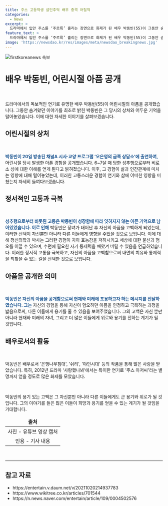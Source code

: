 ```yaml
---
title: 주스 고등학생 살인추억 배우 충격 어릴적
categories:
  - News
excerpt: >
  드라마에서 입안 주스를 ‘주르륵’ 흘리는 장면으로 화제가 된 배우 박동빈(55)이 그동안 숨겨왔던 어린시절 성폭행을 고백했다. 박동빈은 20일 방송된 채널A 프로그램에서 자신의 아픔을 털어놓았는데, 이로써 그동안 가슴에 담고 있던 이야기를 최초로 공개했다. 그는 어렸을 때 성추행을 당했으며, 이로 인해 삶에서 힘든 순간들을 겪었고, 이를 토로하며 자신의 아픔을 알리고 싶었다고 밝혔다. 이를 통해 박동빈은 자신의 아픔을 알리고, 다른 이들에게 용기를 줄 수 있을 것이라고 전했다.
feature_text: >
  드라마에서 입안 주스를 ‘주르륵’ 흘리는 장면으로 화제가 된 배우 박동빈(55)이 그동안 숨겨왔던 어린시절 성폭행을 고백했다. 박동빈은 20일 방송된 채널A 프로그램에서 자신의 아픔을 털어놓았는데, 이로써 그동안 가슴에 담고 있던 이야기를 최초로 공개했다. 그는 어렸을 때 성추행을 당했으며, 이로 인해 삶에서 힘든 순간들을 겪었고, 이를 토로하며 자신의 아픔을 알리고 싶었다고 밝혔다. 이를 통해 박동빈은 자신의 아픔을 알리고, 다른 이들에게 용기를 줄 수 있을 것이라고 전했다.
image: 'https://newsdao.kr/res/images/meta/newsdao_breakingnews.jpg'
---
```


<p><img src="https://newsdao.kr/res/images/meta/newsdao_breakingnews.jpg" alt="firstkoreanews 속보" /></p>

<h1 data-ke-size="size48">배우 박동빈, 어린시절 아픔 공개</h1>

<p data-ke-size="size16">&nbsp;</p>

<p data-ke-size="size16">드라마에서의 독보적인 연기로 유명한 배우 박동빈(55)이 어린시절의 아픔을 공개했습니다. 그동안 숨겨왔던 이야기를 최초로 밝힌 박동빈은 그 당시의 상처와 어두운 기억을 털어놓았습니다. 이에 대한 자세한 이야기를 살펴보겠습니다.</p>

<h2 data-ke-size="size26">어린시절의 상처</h2>

<p data-ke-size="size16">&nbsp;</p>

<p data-ke-size="size16"><b><span style="color: #1a5490;">박동빈이 20일 방송된 채널A 시사·교양 프로그램 ‘오은영의 금쪽 상담소’에 출연하여,</span></b> 어린시절 당시 발생한 아픈 경험을 공개했습니다. 6~7살 때 당한 성추행으로부터 비로소 성에 대한 이해를 얻게 된다고 밝혀졌습니다. 이후, 그 경험이 삶과 인간관계에 미치는 영향에 대해 털어놓았는데, 이러한 고통스러운 경험이 연기와 삶에 어떠한 영향을 미쳤는지 자세히 들여다보겠습니다.</p>

<h2 data-ke-size="size26">정서적인 고통과 극복</h2>

<p data-ke-size="size16">&nbsp;</p>

<p data-ke-size="size16"><b><span style="color: #1a5490;">성추행으로부터 비롯된 고통은 박동빈이 성장함에 따라 잊혀지지 않는 아픈 기억으로 남아있었습니다. 이로 인해</span></b> 박동빈은 장녀가 태어난 후 자신의 아픔을 고백하게 되었는데, 이러한 선택이 자신뿐만 아니라 다른 이들에게 영향을 주었을 것으로 보입니다. 이에 대해 정신의학과 박사는 그러한 경험이 자아 효능감을 저하시키고 세상에 대한 불신과 혐오를 이끌 수 있으며, 수면에 필요한 자기 통제력을 빼앗겨 버릴 수 있음을 언급하였습니다. 이러한 정서적 고통을 극복하고, 자신의 아픔을 고백함으로써 내면의 치유와 통제력을 되찾을 수 있는 길을 선택한 것으로 보입니다.</p>

<h2 data-ke-size="size26">아픔을 공개한 의미</h2>

<p data-ke-size="size16">&nbsp;</p>

<p data-ke-size="size16"><b><span style="color: #1a5490;">박동빈은 자신의 아픔을 공개함으로써 현재와 미래에 포용하고자 하는 메시지를 전달하였습니다. 그는</span></b> 자신의 경험을 통해 자신이 혐오하던 아픔을 인정하고 극복하는 과정을 밟음으로써, 다른 이들에게 용기를 줄 수 있음을 보여주었습니다. 그의 고백은 자신 뿐만 아니라 현재와 미래의 자녀, 그리고 더 많은 이들에게 위로와 용기를 전하는 계기가 될 것입니다.</p>

<h2 data-ke-size="size26">배우로서의 활동</h2>

<p data-ke-size="size16">&nbsp;</p>

<p data-ke-size="size16">박동빈은 배우로서 '은행나무침대', '쉬리', '야인시대' 등의 작품을 통해 많은 사랑을 받았습니다. 특히, 2012년 드라마 ‘사랑했나봐’에서는 특이한 연기로 '주스 아저씨'라는 별명까지 얻을 정도로 많은 화제를 모았습니다.</p>

<p data-ke-size="size16">&nbsp;</p>

<p data-ke-size="size16">박동빈의 용기 있는 고백은 그 자신뿐만 아니라 다른 이들에게도 큰 용기와 위로가 될 것입니다. 그의 이야기를 들은 많은 이들이 희망과 용기를 얻을 수 있는 계기가 될 것임을 기대합니다.</p>

<table>
<thead>
<tr>
<td style="text-align: center; height: 17px;"><b>출처</b></td>
</tr>
</thead>
<tbody>
<tr>
<td style="text-align: center; height: 17px;">사진 - 유튜브 영상 캡처</td>
</tr>
<tr>
<td style="text-align: center; height: 17px;">인용 - 기사 내용</td>
</tr>
</tbody>
</table>

<p data-ke-size="size16">&nbsp;</p>

<hr>

<h2 data-ke-size="size26">참고 자료</h2>

<ul>
<li>https://entertain.v.daum.net/v/20211020214937783</li>
<li>https://www.wikitree.co.kr/articles/701544</li>
<li>https://n.news.naver.com/entertain/article/109/0004502576</li>
</ul>

<p data-ke-size="size16">&nbsp;</p>


